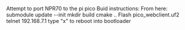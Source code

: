Attempt to port NPR70 to the pi pico
Buid instructions:
From here:
submodule update --init
mkdir build 
cmake ..
Flash pico_webclient.uf2
telnet 192.168.7.1
type "x" to reboot into bootloader
